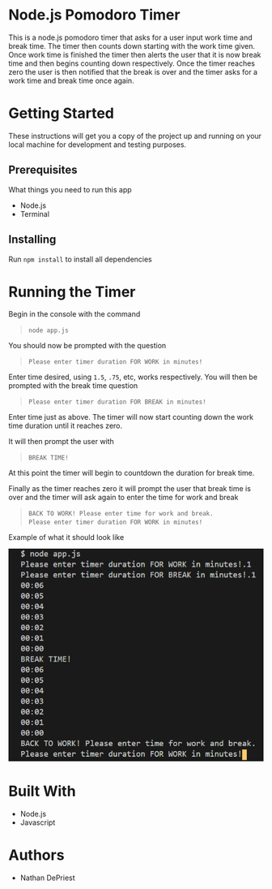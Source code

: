 # **Node.js Pomodoro Timer**

This is a node.js pomodoro timer that asks for a user input work time and break time. The timer then counts down starting with the work time given. Once work time is finished the timer then alerts the user that it is now break time and then begins counting down respectively. Once the timer reaches zero the user is then notified that the break is over and the timer asks for a work time and break time once again. 

# Getting Started

These instructions will get you a copy of the project up and running on your local machine for development and testing purposes.

## Prerequisites

What things you need to run this app

- Node.js
- Terminal

## Installing

Run `npm install` to install all dependencies

# Running the Timer

Begin in the console with the command

>`node app.js`

You should now be prompted with the question

>`Please enter timer duration FOR WORK in minutes!`

Enter time desired, using `1.5`, `.75`, etc, works respectively. You will then be prompted with the break time question

>`Please enter timer duration FOR BREAK in minutes!`

Enter time just as above. The timer will now start counting down the work time duration until it reaches zero.  

It will then prompt the user with

 >`BREAK TIME!`

At this point the timer will begin to countdown the duration for break time.  

Finally as the timer reaches zero it will prompt the user that break time is over and the timer will ask again to enter the time for work and break

>`BACK TO WORK! Please enter time for work and break.`  
`Please enter timer duration FOR WORK in minutes!`

Example of what it should look like

![pomodoro_running](/static/images/pomodoro_running.png)

# Built With

- Node.js
- Javascript

# Authors

- Nathan DePriest
